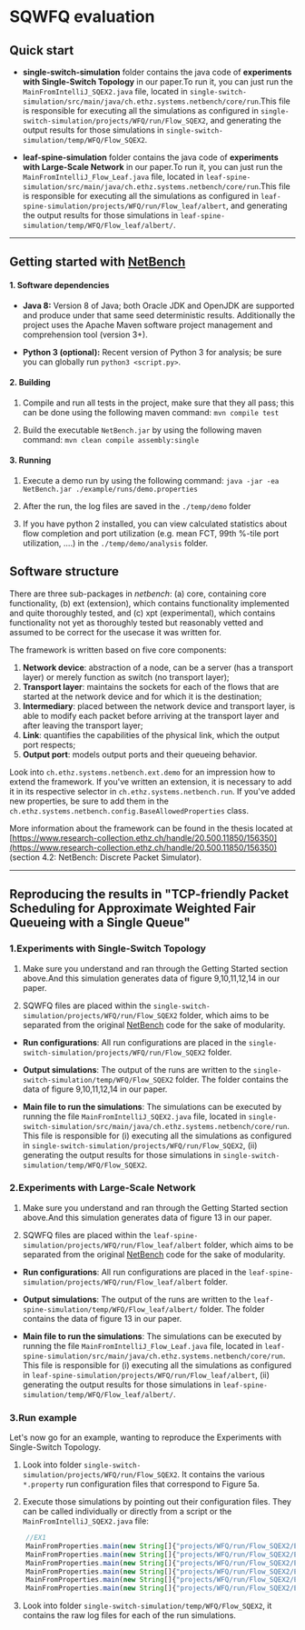 
# SQWFQ evaluation

## Quick start

+ **single-switch-simulation** folder contains the java code of **experiments with Single-Switch Topology** in our paper.To run it, you can just run the `MainFromIntelliJ_SQEX2.java` file, located in `single-switch-simulation/src/main/java/ch.ethz.systems.netbench/core/run`.This file is responsible for executing all the simulations as configured in `single-switch-simulation/projects/WFQ/run/Flow_SQEX2`, and  generating the output results for those simulations in `single-switch-simulation/temp/WFQ/Flow_SQEX2`.

+ **leaf-spine-simulation** folder contains the java code of **experiments with Large-Scale Network** in our paper.To run it, you can just run the `MainFromIntelliJ_Flow_Leaf.java` file, located in `leaf-spine-simulation/src/main/java/ch.ethz.systems.netbench/core/run`.This file is responsible for executing all the simulations as configured in `leaf-spine-simulation/projects/WFQ/run/Flow_leaf/albert`, and  generating the output results for those simulations in `leaf-spine-simulation/temp/WFQ/Flow_leaf/albert/`.

---

## Getting started with [NetBench](https://github.com/ndal-eth/netbench)

#### 1. Software dependencies

* **Java 8:** Version 8 of Java; both Oracle JDK and OpenJDK are supported and produce under that same seed deterministic results. Additionally the project uses the Apache Maven software project management and comprehension tool (version 3+).

* **Python 3 (optional):** Recent version of Python 3 for analysis; be sure you can globally run `python3 <script.py>`.

#### 2. Building

1. Compile and run all tests in the project, make sure that they all pass; this can be done using the following maven command: `mvn compile test`

2. Build the executable `NetBench.jar` by using the following maven command: `mvn clean compile assembly:single`

#### 3. Running

1. Execute a demo run by using the following command: `java -jar -ea NetBench.jar ./example/runs/demo.properties`

2. After the run, the log files are saved in the `./temp/demo` folder

3. If you have python 2 installed, you can view calculated statistics about flow completion and port utilization (e.g. mean FCT, 99th %-tile port utilization, ....) in the `./temp/demo/analysis` folder.

## Software structure

There are three sub-packages in *netbench*: (a) core, containing core functionality, (b) ext (extension), which contains functionality implemented and quite thoroughly tested, and (c) xpt (experimental), which contains functionality not yet as thoroughly tested but reasonably vetted and assumed to be correct for the usecase it was written for.

The framework is written based on five core components:
1. **Network device**: abstraction of a node, can be a server (has a transport layer) or merely function as switch (no transport layer);
2. **Transport layer**: maintains the sockets for each of the flows that are started at the network device and for which it is the destination;
3. **Intermediary**: placed between the network device and transport layer, is able to modify each packet before arriving at the transport layer and after leaving the transport layer;
4. **Link**: quantifies the capabilities of the physical link, which the output port respects;
5. **Output port**: models output ports and their queueing behavior.

Look into `ch.ethz.systems.netbench.ext.demo` for an impression how to extend the framework.  If you've written an extension, it is necessary to add it in its respective selector in `ch.ethz.systems.netbench.run`. If you've added new properties, be sure to add them in the `ch.ethz.systems.netbench.config.BaseAllowedProperties` class.

More information about the framework can be found in the thesis located at [https://www.research-collection.ethz.ch/handle/20.500.11850/156350](https://www.research-collection.ethz.ch/handle/20.500.11850/156350) (section 4.2: NetBench: Discrete Packet Simulator).

---

## Reproducing the results in "TCP-friendly Packet Scheduling for Approximate Weighted Fair Queueing with a Single Queue"


### 1.Experiments with Single-Switch Topology

1. Make sure you understand and ran through the Getting Started section above.And this simulation generates data of figure 9,10,11,12,14 in our paper.

2. SQWFQ files are placed within the `single-switch-simulation/projects/WFQ/run/Flow_SQEX2` folder, which aims to be separated from the original [NetBench](https://github.com/ndal-eth/netbench) code for the sake of modularity.

* **Run configurations**:  All run configurations are placed in the `single-switch-simulation/projects/WFQ/run/Flow_SQEX2` folder.

 * **Output simulations**: The output of the runs are written to the `single-switch-simulation/temp/WFQ/Flow_SQEX2` folder. The folder contains the data of figure 9,10,11,12,14 in our paper.

 * **Main file to run the simulations**: The simulations can be executed by running the file `MainFromIntelliJ_SQEX2.java` file, located in `single-switch-simulation/src/main/java/ch.ethz.systems.netbench/core/run`. This file is responsible for (i) executing all the simulations as configured in `single-switch-simulation/projects/WFQ/run/Flow_SQEX2`,  (ii) generating the output results for those simulations in `single-switch-simulation/temp/WFQ/Flow_SQEX2`.

 ### 2.Experiments with Large-Scale Network

1. Make sure you understand and ran through the Getting Started section above.And this simulation generates data of figure 13 in our paper.

2. SQWFQ files are placed within the `leaf-spine-simulation/projects/WFQ/run/Flow_leaf/albert` folder, which aims to be separated from the original [NetBench](https://github.com/ndal-eth/netbench) code for the sake of modularity.

* **Run configurations**:  All run configurations are placed in the `leaf-spine-simulation/projects/WFQ/run/Flow_leaf/albert` folder.

 * **Output simulations**: The output of the runs are written to the `leaf-spine-simulation/temp/WFQ/Flow_leaf/albert/` folder. The folder contains the data of figure 13 in our paper.

 * **Main file to run the simulations**: The simulations can be executed by running the file `MainFromIntelliJ_Flow_Leaf.java` file, located in `leaf-spine-simulation/src/main/java/ch.ethz.systems.netbench/core/run`. This file is responsible for (i) executing all the simulations as configured in `leaf-spine-simulation/projects/WFQ/run/Flow_leaf/albert`,  (ii) generating the output results for those simulations in `leaf-spine-simulation/temp/WFQ/Flow_leaf/albert/`.

### 3.Run example

Let's now go for an example, wanting to reproduce the Experiments with Single-Switch Topology.

1. Look into folder `single-switch-simulation/projects/WFQ/run/Flow_SQEX2`. It contains the various `*.property` run configuration files that correspond to Figure 5a. 

2. Execute those simulations by pointing out their configuration files. They can be called individually or directly from a script or the `MainFromIntelliJ_SQEX2.java` file:
```javascript
    //EX1
    MainFromProperties.main(new String[]{"projects/WFQ/run/Flow_SQEX2/EX1/SQWFQ.properties"});
    MainFromProperties.main(new String[]{"projects/WFQ/run/Flow_SQEX2/EX1/PCQ.properties"});
    MainFromProperties.main(new String[]{"projects/WFQ/run/Flow_SQEX2/EX1/PCQ2.properties"});
    MainFromProperties.main(new String[]{"projects/WFQ/run/Flow_SQEX2/EX1/AIFO.properties"});
    MainFromProperties.main(new String[]{"projects/WFQ/run/Flow_SQEX2/EX1/PIFOOUR.properties"});
    MainFromProperties.main(new String[]{"projects/WFQ/run/Flow_SQEX2/EX1/DCTCP.properties"});

```

3. Look into folder `single-switch-simulation/temp/WFQ/Flow_SQEX2`, it contains the raw log files for each of the run simulations.

